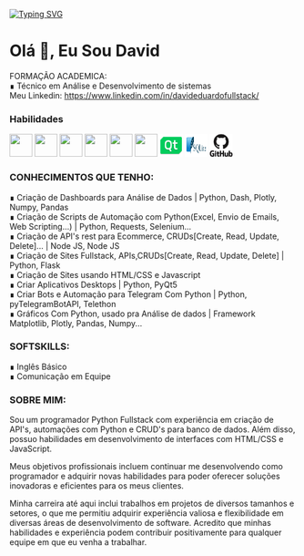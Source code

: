 [![Typing SVG](https://readme-typing-svg.herokuapp.com/?color=36BCF7FF&font=Sora&size=35&center=true&vCenter=true&width=1000&lines=My+name+is+David+Eduardo;I'm+19+years+old;I'm+from+Brazil;Graduated+Systems+Analyst+and+Development;Be+Welcome!+:%29)](https://git.io/typing-svg)

# Olá 👋, Eu Sou David 
FORMAÇÃO ACADEMICA: <br>
∎ Técnico em Análise e Desenvolvimento de sistemas
<br>Meu Linkedin: https://www.linkedin.com/in/davideduardofullstack/




### Habilidades

<img src="https://img.icons8.com/color/48/000000/python--v1.png" width="40" height="40"/> <img src="https://img.icons8.com/color/48/000000/html-5--v1.png" width="40" height="40"/> <img src="https://img.icons8.com/color/48/000000/css3.png" width="40" height="40"/> <img src="https://img.icons8.com/color/48/000000/mysql-logo.png" width="40" height="40"/> <img src="https://img.icons8.com/ios/50/000000/flask.png" width="40" height="40"/> <img src="https://img.icons8.com/color/48/000000/bootstrap.png" width="40" height="40"/> <img src="images/qt_design.svg" width="40" height="40"/> <img src="images/sqlite.svg" width="40" height="40"/> <img src="images/github.svg" width="40" height="40"/> 
 
 
### CONHECIMENTOS QUE TENHO:
∎ Criação de Dashboards para Análise de Dados | Python, Dash, Plotly, Numpy, Pandas<br>
∎ Criação de Scripts de Automação com Python(Excel, Envio de Emails, Web Scripting...) | Python, Requests, Selenium...<br>
∎ Criação de API's rest para Ecommerce, CRUDs[Create, Read, Update, Delete]... | Node JS, Node JS<br>
∎ Criação de Sites Fullstack, APIs,CRUDs[Create, Read, Update, Delete] | Python, Flask<br>
∎ Criação de Sites usando HTML/CSS e Javascript<br>
∎ Criar Aplicativos Desktops | Python, PyQt5<br>
∎ Criar Bots e Automação para Telegram Com Python | Python, pyTelegramBotAPI, Telethon<br>
∎ Gráficos Com Python, usado pra Análise de dados | Framework Matplotlib, Plotly, Pandas, Numpy...



### SOFTSKILLS:

∎ Inglês Básico<br>
∎ Comunicação em Equipe

 
### SOBRE MIM:
Sou um programador Python Fullstack com experiência em criação de API's, automações com Python e CRUD's para banco de dados. Além disso, possuo habilidades em desenvolvimento de interfaces com HTML/CSS e JavaScript.

Meus objetivos profissionais incluem continuar me desenvolvendo como programador e adquirir novas habilidades para poder oferecer soluções inovadoras e eficientes para os meus clientes.

Minha carreira até aqui inclui trabalhos em projetos de diversos tamanhos e setores, o que me permitiu adquirir experiência valiosa e flexibilidade em diversas áreas de desenvolvimento de software. Acredito que minhas habilidades e experiência podem contribuir positivamente para qualquer equipe em que eu venha a trabalhar.



